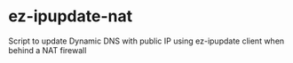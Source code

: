 # ez-ipupdate-nat
Script to update Dynamic DNS with public IP using ez-ipupdate client when behind a NAT firewall
